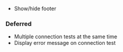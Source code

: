 
- Show/hide footer

### Deferred
- Multiple connection tests at the same time
- Display error message on connection test
